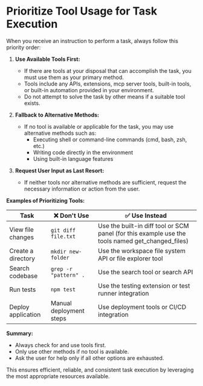 # Prioritize Tool Usage for Task Execution

When you receive an instruction to perform a task, always follow this priority order:

1. **Use Available Tools First:**
   - If there are tools at your disposal that can accomplish the task, you must use them as your primary method.
   - Tools include any APIs, extensions, mcp server tools, built-in tools, or built-in automation provided in your environment.
   - Do not attempt to solve the task by other means if a suitable tool exists.

2. **Fallback to Alternative Methods:**
   - If no tool is available or applicable for the task, you may use alternative methods such as:
     - Executing shell or command-line commands (cmd, bash, zsh, etc.)
     - Writing code directly in the environment
     - Using built-in language features

3. **Request User Input as Last Resort:**
   - If neither tools nor alternative methods are sufficient, request the necessary information or action from the user.

**Examples of Prioritizing Tools:**

| Task | ❌ Don't Use | ✅ Use Instead |
|------|-------------|---------------|
| View file changes | `git diff file.txt` | Use the built-in diff tool or SCM panel (for this example use the tools named get_changed_files) |
| Create a directory | `mkdir new-folder` | Use the workspace file system API or file explorer tool |
| Search codebase | `grep -r "pattern" .` | Use the search tool or search API |
| Run tests | `npm test` | Use the testing extension or test runner integration |
| Deploy application | Manual deployment steps | Use deployment tools or CI/CD integration |

**Summary:**
- Always check for and use tools first.
- Only use other methods if no tool is available.
- Ask the user for help only if all other options are exhausted.

This ensures efficient, reliable, and consistent task execution by leveraging the most appropriate resources available.
